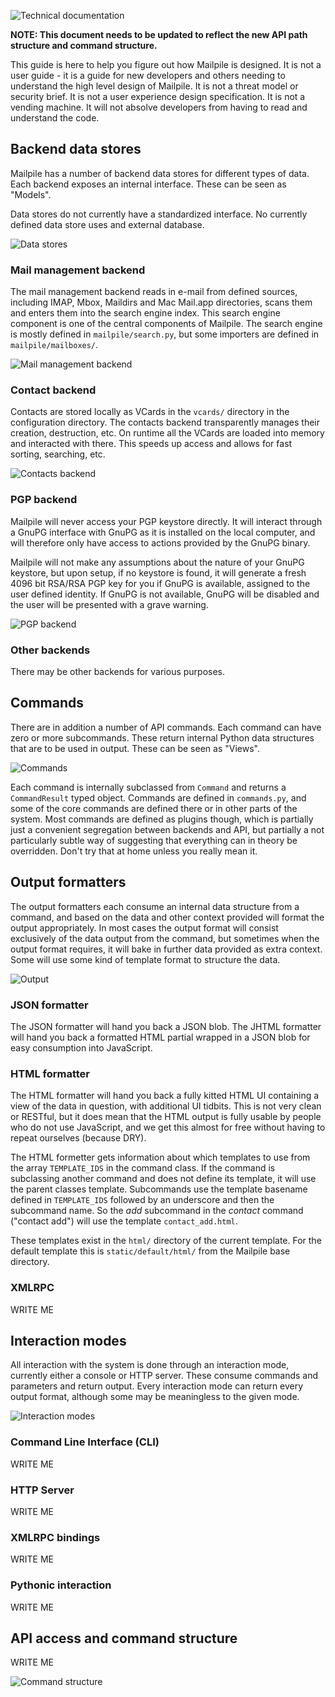 ![Technical documentation](https://github.com/pagekite/Mailpile/wiki/images/page-technical.png)

**NOTE: This document needs to be updated to reflect the new API path structure and command structure.**

This guide is here to help you figure out how Mailpile is designed. It is not a 
user guide - it is a guide for new developers and others needing to understand 
the high level design of Mailpile. It is not a threat model or security brief. 
It is not a user experience design specification. It is not a vending machine. 
It will not absolve developers from having to read and understand the code.

## Backend data stores

Mailpile has a number of backend data stores for different types of data. Each 
backend exposes an internal interface. These can be seen as "Models".

Data stores do not currently have a standardized interface. No currently defined
data store uses and external database.

![Data stores](https://raw.github.com/wiki/pagekite/Mailpile/layout/datastores.png "Data stores")

### Mail management backend

The mail management backend reads in e-mail from defined sources, including IMAP,
Mbox, Maildirs and Mac Mail.app directories, scans them and enters them into the
search engine index. This search engine component is one of the central components
of Mailpile. The search engine is mostly defined in `mailpile/search.py`, but
some importers are defined in `mailpile/mailboxes/`.

![Mail management backend](https://raw.github.com/wiki/pagekite/Mailpile/layout/mailmanagementbackend.png "Mail management backend")

### Contact backend

Contacts are stored locally as VCards in the `vcards/` directory in the configuration
directory. The contacts backend transparently manages their creation, destruction,
etc. On runtime all the VCards are loaded into memory and interacted with there. This
speeds up access and allows for fast sorting, searching, etc.

![Contacts backend](https://raw.github.com/wiki/pagekite/Mailpile/layout/contactbackend.png "Contacts backend")

### PGP backend

Mailpile will never access your PGP keystore directly. It will interact through 
a GnuPG interface with GnuPG as it is installed on the local computer, and will
therefore only have access to actions provided by the GnuPG binary.

Mailpile will not make any assumptions about the nature of your GnuPG keystore, 
but upon setup, if no keystore is found, it will generate a fresh 4096 bit 
RSA/RSA PGP key for you if GnuPG is available, assigned to the user defined 
identity. If GnuPG is not available, GnuPG will be disabled and the user will 
be presented with a grave warning.

![PGP backend](https://raw.github.com/wiki/pagekite/Mailpile/layout/pgpbackend.png "PGP backend")

### Other backends

There may be other backends for various purposes.

## Commands

There are in addition a number of API commands. Each command can have zero or 
more subcommands. These return internal Python data structures that are to be 
used in output. These can be seen as "Views".

![Commands](https://raw.github.com/wiki/pagekite/Mailpile/layout/apicommands.png "Commands")

Each command is internally subclassed from `Command` and returns a 
`CommandResult` typed object. Commands are defined in `commands.py`, and some 
of the core commands are defined there or in other parts of the system. Most 
commands are defined as plugins though, which is partially just a convenient 
segregation between backends and API, but partially a not particularly subtle 
way of suggesting that everything can in theory be overridden. Don't try that 
at home unless you really mean it.

## Output formatters

The output formatters each consume an internal data structure from a command, 
and based on the data and other context provided will format the output 
appropriately. In most cases the output format will consist exclusively of the 
data output from the command, but sometimes when the output format requires, it 
will bake in further data provided as extra context. Some will use some kind of 
template format to structure the data.

![Output](https://raw.github.com/wiki/pagekite/Mailpile/layout/outputformats.png "Output formatters")

### JSON formatter

The JSON formatter will hand you back a JSON blob. The JHTML formatter will 
hand you back a formatted HTML partial wrapped in a JSON blob for easy 
consumption into JavaScript.

### HTML formatter

The HTML formatter will hand you back a fully kitted HTML UI containing a view 
of the data in question, with additional UI tidbits. This is not very clean or 
RESTful, but it does mean that the HTML output is fully usable by people who do 
not use JavaScript, and we get this almost for free without having to repeat 
ourselves (because DRY).

The HTML formetter gets information about which templates to use from the array 
`TEMPLATE_IDS` in the command class. If the command is subclassing another 
command and does not define its template, it will use the parent classes 
template. Subcommands use the template basename defined in `TEMPLATE_IDS` 
followed by an underscore and then the subcommand name. So the _add_ subcommand 
in the _contact_ command ("contact add") will use the template 
`contact_add.html`.

These templates exist in the `html/` directory of the current template. For the 
default template this is `static/default/html/` from the Mailpile base 
directory.

### XMLRPC

WRITE ME

## Interaction modes

All interaction with the system is done through an interaction mode, currently 
either a console or HTTP server. These consume commands and parameters and 
return output. Every interaction mode can return every output format, although 
some may be meaningless to the given mode.

![Interaction modes](https://raw.github.com/wiki/pagekite/Mailpile/layout/interactionmodes.png "Interaction modes")

### Command Line Interface (CLI)

WRITE ME

### HTTP Server

WRITE ME

### XMLRPC bindings

WRITE ME

### Pythonic interaction

WRITE ME

## API access and command structure

WRITE ME

![Command structure](https://raw.github.com/wiki/pagekite/Mailpile/layout/commandstructure.png "Command structure")
